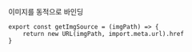 
이미지를 동적으로 바인딩
```
export const getImgSource = (imgPath) => {  
    return new URL(imgPath, import.meta.url).href  
}
```
